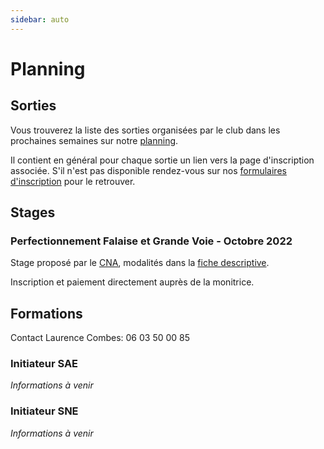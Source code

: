```yaml
---
sidebar: auto
---
```


# Planning

## Sorties

Vous trouverez la liste des sorties organisées par le club dans les prochaines semaines sur notre [planning](https://docs.google.com/spreadsheets/d/1-uJjjXwRT2mR67fa0V5tIl0ONBm2rw3daEKyDnoR1jQ).

Il contient en général pour chaque sortie un lien vers la page d'inscription associée. S'il n'est pas disponible rendez-vous sur nos [formulaires d'inscription](https://docs.google.com/spreadsheets/d/1J2ysx3RMFTGKCQuUxupf4q_RfKaj0BMGGnB1JN9VCQc) pour le retrouver.

## Stages

### Perfectionnement Falaise et Grande Voie - Octobre 2022

Stage proposé par le [CNA](/), modalités dans la [fiche descriptive](/stage-escalade-organya-29-10-2022.pdf).

Inscription et paiement directement auprès de la monitrice.

## Formations

Contact Laurence Combes: 06 03 50 00 85

### Initiateur SAE

*Informations à venir*

### Initiateur SNE

*Informations à venir*

<!--
### Canyoning - Juillet 2022

Stage proposé par le [CNA](/) et le [CAFPA](/), modalités dans la [fiche descriptive](/stage-canyon-05-07-07-2022.pdf).

Inscription à faire par téléphone directement auprès de la monitrice.

### Découverte Grandes Voies - Avril 2022

Stage proposé par le [CNA](/), modalités dans la [fiche descriptive](/riglos-decouverte-grandes-voies-23-26-04-2022.pdf).

Inscription et paiement directement auprès de la monitrice.

### Perfectionnement Grandes Voies - Mai 2022

Stage proposé par le [CNA](/), modalités dans la [fiche descriptive](/riglos-perfectionnement-grandes-voies-30-04-05-2022.pdf).

Inscription et paiement directement auprès de la monitrice.

### Multi-activités - Juillet 2021

Stage proposé par le [CNA](/) et le [CAFPA](/), modalités dans la [fiche descriptive](/stage-multi-activite-07-09-06-2021.jpg).

Inscription à faire par email directement auprès du moniteur.

### Canyoning - Juillet 2021

Stage proposé par le [CNA](/) et le [CAFPA](/), modalités dans la [fiche descriptive](/stage-canyon-30-31-06-2021.pdf).

Inscription à faire par email directement auprès de la monitrice.

::: danger Note
Les stages suivants sont remis à une date ultérieure cause COVID19
:::

### Escalade Jeunes - Avril 2021

Stage proposé par le [CNA](/), modalités dans la [fiche descriptive](/stage-escalade-ariege-28-30-04-2021.pdf).

Inscription à faire via notre planning, paiement directement auprès de la monitrice.

### Jeunes - Février 2020

Stage proposé par le [CNA](/).

* **Lieu**: Notre dame du Cros (Caunes Minervois)
* **Dates**: 17 et 18 février
* **Horaires et lieu de rdv**: 13h parking Leclerc Castelnaudary (coté station de lavage) retour pour 18h
* **Transport**: Véhicule 8 places (7 jeunes + monitrice)
* **Encadrement et responsable de la sortie**: Laurence Combes, monitrice diplômée d'Etat d'escalade
* **Affaires personnelles à prendre**: petit sac à dos avec gouter, eau, vêtement chaud ou coupe vent  selon météo (si mauvais temps possibilité de se rabattre sur la salle d'escalade de Carcassonne)
* **Tarif**: 48€ pour les deux aprés-midi (assurance, matériel dont chaussons d'escalade, encadrement et transport)

Paiement à effectuer par CB en ligne en suivant ce [lien](https://www.helloasso.com/associations/club-nature-aventure/evenements/stage-d-escalade-vacances-de-fevrier-2020).

:::tip
**Informations complémentaires à fournir:** adresse des parents, personne à prévenir en cas d'urgence et date de naissance de l'enfant pour la licence découverte.
:::

### Découverte - Février 2020

Stages proposés par le [CAFPA](http://pyreneiste.aude.ffcam.fr/home.html), modalités dans la [fiche descriptive](/stages-hiver-2020-cafpa.pdf).

### Découverte Grandes Voies - Avril 2020

Stage proposé par le [CNA](/), modalités dans la [fiche descriptive](/calanques-decouverte-grandes-voies-08-11-04-2020.pdf).

Inscription à faire via notre planning, paiement directement auprès de la monitrice.

### Perfectionnement Grandes Voies - Avril 2020

Stage proposé par le [CNA](/), modalités dans la [fiche descriptive](/calanques-perfectionnement-grandes-voies-04-07-04-2020.pdf).

Inscription à faire via notre planning, paiement directement auprès de la monitrice.
-->